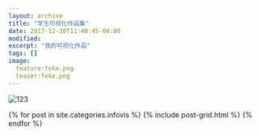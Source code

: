 ```yaml
---
layout: archive
title: "学生可视化作品集"
date: 2017-12-30T11:40:45-04:00
modified:
excerpt: "我的可视化作品"
tags: []
image: 
  feature:feke.png
  teaser:feke.png
---
```


![123](https://visionjiang7.github.io/images/fake.png)

<div class="tiles">
{% for post in site.categories.infovis %}
  {% include post-grid.html %}
{% endfor %}
</div><!-- /.tiles 把所有categories 有 infovis 的列出来-->
 </body>
 </html>

